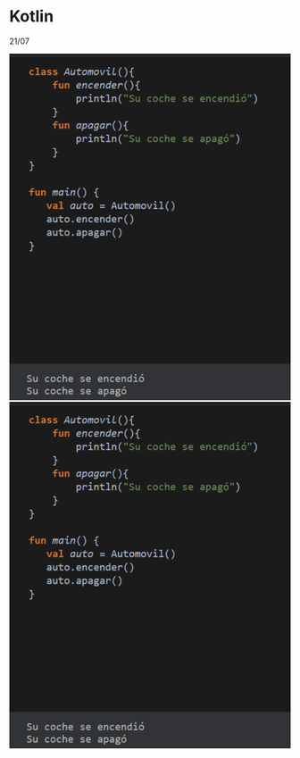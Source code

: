 # Kotlin
21/07

![](https://github.com/Marianete/Kotlin/blob/main/Captura.PNG)
![](https://github.com/Marianete/Kotlin/blob/main/Captura.PNG)

